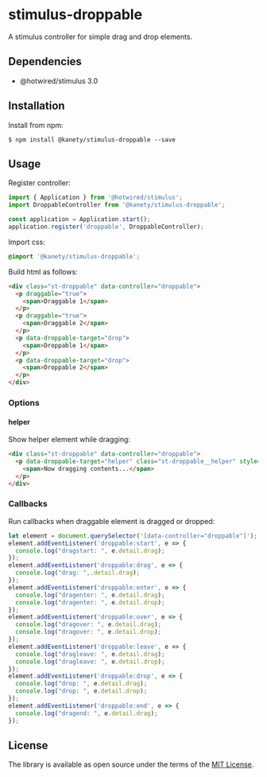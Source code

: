 # stimulus-droppable

A stimulus controller for simple drag and drop elements.

## Dependencies

* @hotwired/stimulus 3.0

## Installation

Install from npm:

    $ npm install @kanety/stimulus-droppable --save

## Usage

Register controller:

```javascript
import { Application } from '@hotwired/stimulus';
import DroppableController from '@kanety/stimulus-droppable';

const application = Application.start();
application.register('droppable', DroppableController);
```

Import css:

```css
@import '@kanety/stimulus-droppable';
```

Build html as follows:

```html
<div class="st-droppable" data-controller="droppable">
  <p draggable="true">
    <span>Draggable 1</span>
  </p>
  <p draggable="true">
    <span>Draggable 2</span>
  </p>
  <p data-droppable-target="drop">
    <span>Droppable 1</span>
  </p>
  <p data-droppable-target="drop">
    <span>Droppable 2</span>
  </p>
</div>
```

### Options

#### helper

Show helper element while dragging:

```html
<div class="st-droppable" data-controller="droppable">
  <p data-droppable-target="helper" class="st-droppable__helper" style="display: none;">
    <span>Now dragging contents...</span>
  </p>
</div>
```

### Callbacks

Run callbacks when draggable element is dragged or dropped:

```javascript
let element = document.querySelector('[data-controller="droppable"]');
element.addEventListener('droppable:start', e => {
  console.log("dragstart: ", e.detail.drag);
});
element.addEventListener('droppable:drag', e => {
  console.log("drag: ",.detail.drag);
});
element.addEventListener('droppable:enter', e => {
  console.log("dragenter: ", e.detail.drag);
  console.log("dragenter: ", e.detail.drop);
});
element.addEventListener('droppable:over', e => {
  console.log("dragover: ", e.detail.drag);
  console.log("dragover: ", e.detail.drop);
});
element.addEventListener('droppable:leave', e => {
  console.log("dragleave: ", e.detail.drag);
  console.log("dragleave: ", e.detail.drop);
});
element.addEventListener('droppable:drop', e => {
  console.log("drop: ", e.detail.drag);
  console.log("drop: ", e.detail.drop);
});
element.addEventListener('droppable:end', e => {
  console.log("dragend: ", e.detail.drag);
});
```

## License

The library is available as open source under the terms of the [MIT License](http://opensource.org/licenses/MIT).

